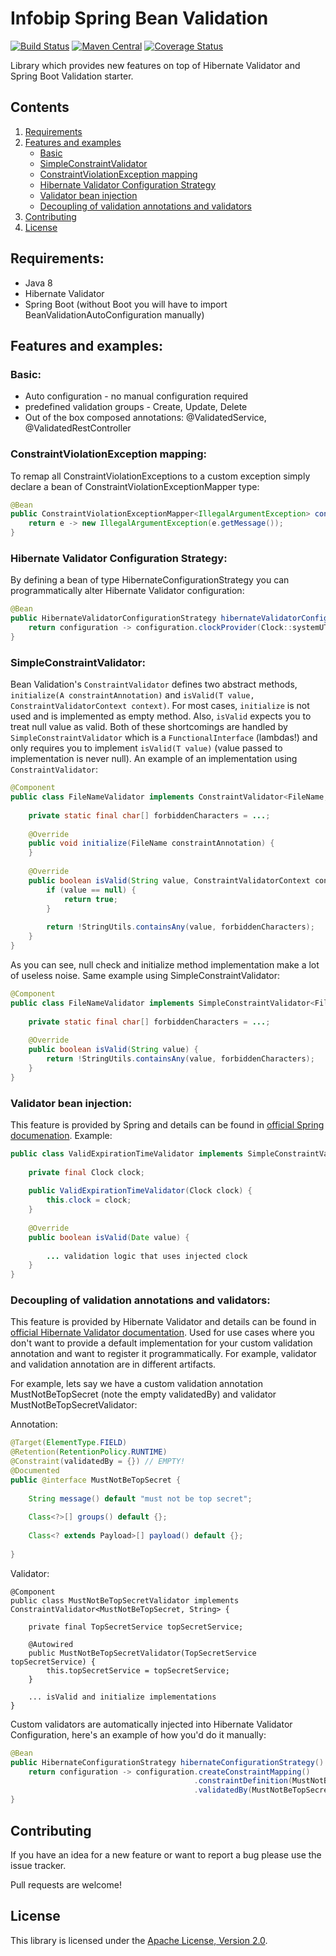 # Infobip Spring Bean Validation

[![Build Status](https://travis-ci.org/infobip/infobip-spring-bean-validation.svg?branch=master)](https://travis-ci.org/infobip/infobip-spring-bean-validation)
[![Maven Central](https://maven-badges.herokuapp.com/maven-central/com.infobip/infobip-spring-bean-validation-boot-starter/badge.svg)](https://maven-badges.herokuapp.com/maven-central/com.infobip/infobip-spring-bean-validation-boot-starter)
[![Coverage Status](https://coveralls.io/repos/github/infobip/infobip-spring-bean-validation/badge.svg?branch=master)](https://coveralls.io/github/infobip/infobip-spring-bean-validation?branch=master)

Library which provides new features on top of Hibernate Validator and Spring Boot Validation starter.

## Contents

1. [Requirements](#Requirements)
2. [Features and examples](#FeaturesAndExamples)
    * [Basic](#Basic)
    * [SimpleConstraintValidator](#SimpleConstraintValidator)
    * [ConstraintViolationException mapping](#ConstraintViolationExceptionMapping)
    * [Hibernate Validator Configuration Strategy](#HibernateValidatorConfigurationStrategy)
    * [Validator bean injection](#ValidatorBeanInjection)
    * [Decoupling of validation annotations and validators](#DecouplingOfValidationAnnotationsAndValidators)
3. [Contributing](#Contributing)
4. [License](#License)

## <a name="Requirements"></a> Requirements:

- Java 8
- Hibernate Validator
- Spring Boot (without Boot you will have to import BeanValidationAutoConfiguration manually)

## <a name="FeaturesAndExamples"></a> Features and examples:

### <a name="Basic"></a> Basic:

 - Auto configuration - no manual configuration required
 - predefined validation groups - Create, Update, Delete
 - Out of the box composed annotations: @ValidatedService, @ValidatedRestController
 
### <a name="ConstraintViolationExceptionMapping"></a> ConstraintViolationException mapping:

To remap all ConstraintViolationExceptions to a custom exception simply declare a bean of ConstraintViolationExceptionMapper type:

```java
@Bean
public ConstraintViolationExceptionMapper<IllegalArgumentException> constraintViolationExceptionMapper() {
    return e -> new IllegalArgumentException(e.getMessage());
}
```

### <a name="HibernateValidatorConfigurationStrategy"></a> Hibernate Validator Configuration Strategy:

By defining a bean of type HibernateConfigurationStrategy you can programmatically alter Hibernate Validator configuration:

```java
@Bean
public HibernateValidatorConfigurationStrategy hibernateValidatorConfigurationStrategy() {
    return configuration -> configuration.clockProvider(Clock::systemUTC);
}
```

### <a name="SimpleConstraintValidator"></a> SimpleConstraintValidator:
Bean Validation's `ConstraintValidator` defines two abstract methods, `initialize(A constraintAnnotation)` and 
`isValid(T value, ConstraintValidatorContext context)`.
For most cases, `initialize` is not used and is implemented as empty method. Also, `isValid` expects you to treat null 
value as valid. Both of these shortcomings are handled by `SimpleConstraintValidator` which is a `FunctionalInterface` 
(lambdas!) and only requires you to implement `isValid(T value)` (value passed to implementation is never null).
An example of an implementation using `ConstraintValidator`:

```java
@Component
public class FileNameValidator implements ConstraintValidator<FileName, String> {
 
    private static final char[] forbiddenCharacters = ...;
 
    @Override
    public void initialize(FileName constraintAnnotation) {
    }
 
    @Override
    public boolean isValid(String value, ConstraintValidatorContext context) {
        if (value == null) {
            return true;
        }
 
        return !StringUtils.containsAny(value, forbiddenCharacters);
    }
} 
```

As you can see, null check and initialize method implementation make a lot of useless noise.
Same example using SimpleConstraintValidator:

```java
@Component
public class FileNameValidator implements SimpleConstraintValidator<FileName, String> {
 
    private static final char[] forbiddenCharacters = ...;
 
    @Override
    public boolean isValid(String value) {
        return !StringUtils.containsAny(value, forbiddenCharacters);
    }
}
```

### <a name="ValidatorBeanInjection"></a> Validator bean injection:

This feature is provided by Spring and details can be found in [official Spring documenation](https://docs.spring.io/spring/docs/current/spring-framework-reference/core.html#validation-beanvalidation-spring-constraints).
Example:

```java
public class ValidExpirationTimeValidator implements SimpleConstraintValidator<ValidExpirationTime, Date> {
 
    private final Clock clock;
 
    public ValidExpirationTimeValidator(Clock clock) {
        this.clock = clock;
    }
 
    @Override
    public boolean isValid(Date value) {
 
        ... validation logic that uses injected clock
    }
}
```

### <a name="DecouplingOfValidationAnnotationsAndValidators"></a> Decoupling of validation annotations and validators:

This feature is provided by Hibernate Validator and details can be found in [official Hibernate Validator documentation](https://docs.jboss.org/hibernate/stable/validator/reference/en-US/html_single/#section-programmatic-constraint-definition).
Used for use cases where you don't want to provide a default implementation for your custom validation annotation and want to register it programmatically. For example, validator and validation annotation are in different artifacts.

For example, lets say we have a custom validation annotation MustNotBeTopSecret (note the empty validatedBy) and validator MustNotBeTopSecretValidator:

Annotation:
```java
@Target(ElementType.FIELD)
@Retention(RetentionPolicy.RUNTIME)
@Constraint(validatedBy = {}) // EMPTY!
@Documented
public @interface MustNotBeTopSecret {
 
    String message() default "must not be top secret";
 
    Class<?>[] groups() default {};
 
    Class<? extends Payload>[] payload() default {};
 
}
```
Validator:
```
@Component
public class MustNotBeTopSecretValidator implements ConstraintValidator<MustNotBeTopSecret, String> {
 
    private final TopSecretService topSecretService;
 
    @Autowired
    public MustNotBeTopSecretValidator(TopSecretService topSecretService) {
        this.topSecretService = topSecretService;
    }
 
    ... isValid and initialize implementations
}
```

Custom validators are automatically injected into Hibernate Validator Configuration, here's an example of how you'd do it manually:

```java
@Bean
public HibernateConfigurationStrategy hibernateConfigurationStrategy() {
    return configuration -> configuration.createConstraintMapping()
                                         .constraintDefinition(MustNotBeTopSecret.class)
                                         .validatedBy(MustNotBeTopSecretValidator.class);
}
```

## <a name="Contributing"></a> Contributing

If you have an idea for a new feature or want to report a bug please use the issue tracker.

Pull requests are welcome!

## <a name="License"></a> License

This library is licensed under the [Apache License, Version 2.0](http://www.apache.org/licenses/LICENSE-2.0).